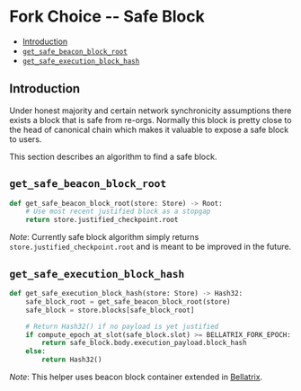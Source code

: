 # Fork Choice -- Safe Block

<!-- mdformat-toc start --slug=github --no-anchors --maxlevel=6 --minlevel=2 -->

- [Introduction](#introduction)
- [`get_safe_beacon_block_root`](#get_safe_beacon_block_root)
- [`get_safe_execution_block_hash`](#get_safe_execution_block_hash)

<!-- mdformat-toc end -->

## Introduction

Under honest majority and certain network synchronicity assumptions there exists
a block that is safe from re-orgs. Normally this block is pretty close to the
head of canonical chain which makes it valuable to expose a safe block to users.

This section describes an algorithm to find a safe block.

## `get_safe_beacon_block_root`

```python
def get_safe_beacon_block_root(store: Store) -> Root:
    # Use most recent justified block as a stopgap
    return store.justified_checkpoint.root
```

*Note*: Currently safe block algorithm simply returns
`store.justified_checkpoint.root` and is meant to be improved in the future.

## `get_safe_execution_block_hash`

```python
def get_safe_execution_block_hash(store: Store) -> Hash32:
    safe_block_root = get_safe_beacon_block_root(store)
    safe_block = store.blocks[safe_block_root]

    # Return Hash32() if no payload is yet justified
    if compute_epoch_at_slot(safe_block.slot) >= BELLATRIX_FORK_EPOCH:
        return safe_block.body.execution_payload.block_hash
    else:
        return Hash32()
```

*Note*: This helper uses beacon block container extended in
[Bellatrix](../specs/bellatrix/beacon-chain.md).
